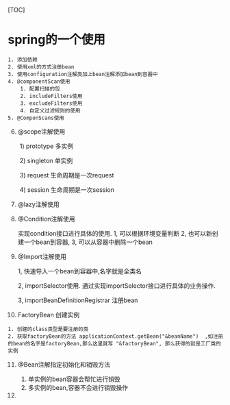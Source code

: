 [TOC]

# spring的一个使用

	1. 添加依赖
 	2. 使用xml的方式注册bean
 	3. 使用configuration注解类加上bean注解添加bean到容器中
 	4. @componentScan使用
      	1. 配置扫描的包
      	2. includeFilters使用
      	3. excludeFilters使用
      	4. 自定义过滤规则的使用
	5. @ComponScans使用

6. @scope注解使用 

   ​    1) prototype 多实例

   ​	2) singleton 单实例

   ​    3) request 生命周期是一次request

   ​	4) session 生命周期是一次session

7. @lazy注解使用

8. @Condition注解使用

   实现condition接口进行具体的使用.  1, 可以根据环境变量判断 2, 也可以新创建一个bean到容器, 3, 可以从容器中删除一个bean

9. @Import注解使用

   1, 快速导入一个bean到容器中,名字就是全类名

   2, importSelector使用. 通过实现importSelector接口进行具体的业务操作.

   3, importBeanDefinitionRegistrar 注册bean

10.  FactoryBean 创建实例

    1. 创建的class类型是要注册的类
    2. 获取factoryBean的方法 applicationContext.getBean("&beanName")  ,如注册的bean的名字是factoryBean,那么这里就写 "&factoryBean", 那么获得的就是工厂类的实例

11. @Bean注解指定初始化和销毁方法

    1. 单实例的bean容器会帮忙进行销毁
    2. 多实例的bean,容器不会进行销毁操作

12. 
